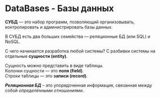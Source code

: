 # DataBases - Базы данных

 **СУБД** — это набор программ, позволяющий организовывать, контролировать и 
 администрировать базы данных.
 
В СУБД есть два больших семейства — реляционные БД (или SQL) и NoSQL.

С чего начинается разработка любой системы? С разбивки системы на отдельные **сущности
(entity)**. 

Сущность можно представить в виде таблицы. <br>
Колонки сущности — это **поля (field)**. <br>
Строки таблицы — это **записи (record)**.

***Реляционная БД*** – это упорядоченная информация, связанная между собой 
*определёнными отношениями*.







